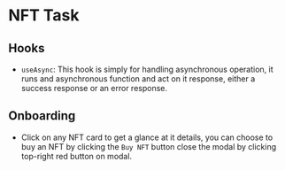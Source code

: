 # NFT Task

## Hooks

- `useAsync`: This hook is simply for handling asynchronous operation, it runs and asynchronous function and act on it response, either a success response or an error response.

## Onboarding

- Click on any NFT card to get a glance at it details, you can choose to buy an NFT by clicking the `Buy NFT` button close the modal by clicking top-right red button on modal.
